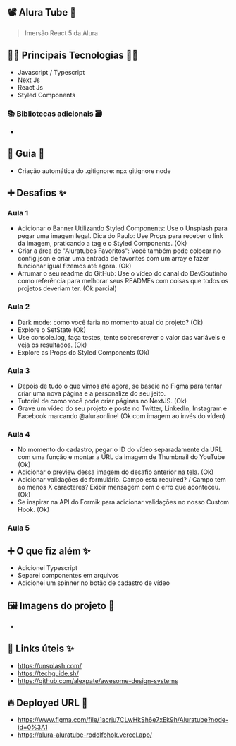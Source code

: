 ## 📽️ Alura Tube 🍿

> Imersão React 5 da Alura

## 👨‍💻 Principais Tecnologias 👩‍💻

- Javascript / Typescript
- Next Js
- React Js
- Styled Components

### 📚 Bibliotecas adicionais 🗃️

-

## 📃 Guia 📖

- Criação automática do .gitignore: npx gitignore node

## ➕ Desafios ✨

### Aula 1

- Adicionar o Banner Utilizando Styled Components: Use o Unsplash para pegar uma imagem legal. Dica do Paulo: Use Props para receber o link da imagem, praticando a tag e o Styled Components. (Ok)
- Criar a área de "Aluratubes Favoritos": Você também pode colocar no config.json e criar uma entrada de favorites com um array e fazer funcionar igual fizemos até agora. (Ok)
- Arrumar o seu readme do GitHub: Use o vídeo do canal do DevSoutinho como referência para melhorar seus READMEs com coisas que todos os projetos deveriam ter. (Ok parcial)

### Aula 2

- Dark mode: como você faria no momento atual do projeto? (Ok)
- Explore o SetState (Ok)
- Use console.log, faça testes, tente sobrescrever o valor das variáveis e veja os resultados. (Ok)
- Explore as Props do Styled Components (Ok)

### Aula 3

- Depois de tudo o que vimos até agora, se baseie no Figma para tentar criar uma nova página e a personalize do seu jeito.
- Tutorial de como você pode criar páginas no NextJS. (Ok)
- Grave um vídeo do seu projeto e poste no Twitter, LinkedIn, Instagram e Facebook marcando @aluraonline! (Ok com imagem ao invés do vídeo)

### Aula 4

- No momento do cadastro, pegar o ID do vídeo separadamente da URL com uma função e montar a URL da imagem de Thumbnail do YouTube (Ok)
- Adicionar o preview dessa imagem do desafio anterior na tela. (Ok)
- Adicionar validações de formulário. Campo está required? / Campo tem ao menos X caracteres? Exibir mensagem com o erro que aconteceu. (Ok)
- Se inspirar na API do Formik para adicionar validações no nosso Custom Hook. (Ok)

### Aula 5

## ➕ O que fiz além ✨

- Adicionei Typescript
- Separei componentes em arquivos
- Adicionei um spinner no botão de cadastro de vídeo

## 🖼️ Imagens do projeto 👀

-

## 🔗 Links úteis ✨

- https://unsplash.com/
- https://techguide.sh/
- https://github.com/alexpate/awesome-design-systems

## 🔥 Deployed URL 🔗

- https://www.figma.com/file/1acrju7CLwHkSh6e7xEk9h/Aluratube?node-id=0%3A1
- https://alura-aluratube-rodolfohok.vercel.app/
